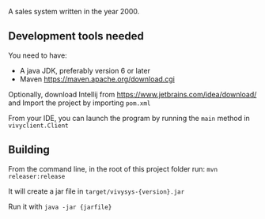 A sales system written in the year 2000.

Development tools needed
------------------------

You need to have:

* A java JDK, preferably version 6 or later
* Maven https://maven.apache.org/download.cgi

Optionally, download Intellij from https://www.jetbrains.com/idea/download/ and Import the project by importing `pom.xml`

From your IDE, you can launch the program by running the `main` method in `vivyclient.Client`

Building
--------

From the command line, in the root of this project folder run: `mvn releaser:release`

It will create a jar file in `target/vivysys-{version}.jar`

Run it with `java -jar {jarfile}`